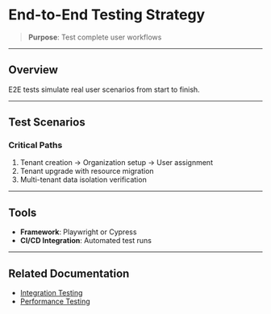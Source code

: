 # End-to-End Testing Strategy

> **Purpose**: Test complete user workflows

---

## Overview

E2E tests simulate real user scenarios from start to finish.

---

## Test Scenarios

### Critical Paths

1. Tenant creation → Organization setup → User assignment
2. Tenant upgrade with resource migration
3. Multi-tenant data isolation verification

---

## Tools

- **Framework**: Playwright or Cypress
- **CI/CD Integration**: Automated test runs

---

## Related Documentation

- [Integration Testing](./integration-testing.md)
- [Performance Testing](./performance-testing.md)
